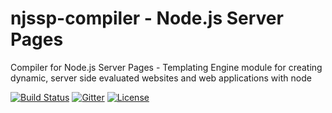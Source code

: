 # njssp-compiler - Node.js Server Pages

Compiler for Node.js Server Pages - Templating Engine module for creating dynamic, server side evaluated websites and web applications with node

[![Build Status](https://travis-ci.org/DevWurm/njssp-compiler.svg?branch=master)](https://travis-ci.org/DevWurm/njssp-compiler)
[![Gitter](https://badges.gitter.im/Join%20Chat.svg)](https://gitter.im/DevWurm/njssp-compiler?utm_source=badge&utm_medium=badge&utm_campaign=pr-badge)
[![License](http://img.shields.io/:license-mit-blue.svg)](http://opensource.org/licenses/MIT)
